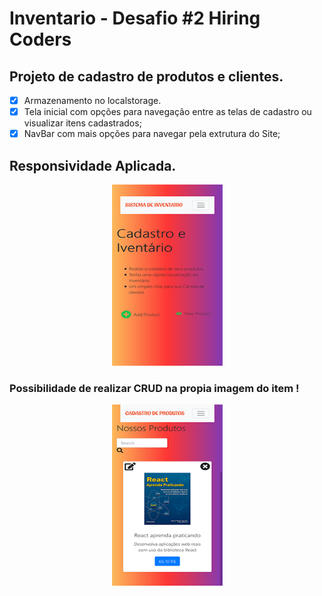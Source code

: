 # Inventario - Desafio #2 Hiring Coders
## Projeto de cadastro de produtos e clientes.
- [x] Armazenamento no localstorage.
- [x] Tela inicial com opções para navegação entre as telas de cadastro ou visualizar itens cadastrados;
- [x] NavBar com mais opções para navegar pela extrutura do Site;

## Responsividade Aplicada.

   <p align ="center">
      <img width="177" height="290" src="images/telaInicial.png">
   </p>
   
   ### Possibilidade de realizar CRUD na propia imagem do item ! 
   
   <p align ="center">
     <img width="177" height="290" src="images/itens.png">
   </p>



